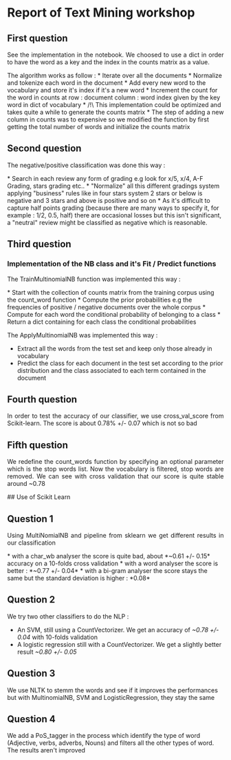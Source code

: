 # Report of Text Mining workshop

## First question
<p align="justify">
See the implementation in the notebook.
We choosed to use a dict in order to have the word as a key and the index in the counts matrix as a value.
</p>
The algorithm works as follow :
* Iterate over all the documents
* Normalize and tokenize each word in the document
* Add every new word to the vocabulary and store it's index if it's a new word
* Increment the count for the word in counts at row : document column : word index given by the key word in dict of vocabulary
* /!\ This implementation could be optimized and takes quite a while to generate the counts matrix
* The step of adding a new column in counts was to expensive so we modified the function by first getting the total number of words and initialize the counts matrix


## Second question
<p align="justify">
The negative/positive classification was done this way :
</p>
* Search in each review any form of grading e.g look for x/5, x/4, A-F Grading, stars grading etc..
* "Normalize" all this different gradings system applying "business" rules like in four stars system 2 stars or below is negative and 3 stars and above is positive and so on
* As it's difficult to capture half points grading (because there are many ways to specify it, for example : 1/2, 0.5, half) there are occasional losses but this isn't significant, a "neutral" review might be classified as negative which is reasonable. 

## Third question
### Implementation of the NB class and it's Fit / Predict functions
<p align="justify">
The TrainMultinomialNB function was implemented this way : 
</p>
* Start with the collection of counts matrix from the training corpus using the count_word function
* Compute the prior probabilities e.g the frequencies of positive / negative documents over the whole corpus
* Compute for each word the conditional probability of belonging to a class
* Return a dict containing for each class the conditional probabilities

The ApplyMultinomialNB was implemented this way :
* Extract all the words from the test set and keep only those already in vocabulary
* Predict the class for each document in the test set according to the prior distribution and the class associated to each term contained in the document 

## Fourth question
<p align="justify">
In order to test the accuracy of our classifier, we use cross_val_score from Scikit-learn.
The score is about 0.78% +/- 0.07 which is not so bad
</p>

## Fifth question
<p align="justify">
We redefine the count_words function by specifying an optional parameter which is the stop words list.
Now the vocabulary is filtered, stop words are removed. We can see with cross validation that our score is quite stable around ~0.78
</p>
## Use of Scikit Learn

## Question 1
<p align="justify">
Using MultiNomialNB and pipeline from sklearn we get different results in our classification 
</p>
* with a char_wb analyser the score is quite bad, about *~0.61 +/- 0.15* accuracy on a 10-folds cross validation
* with a word analyser the score is better : *~0.77 +/- 0.04*
* with a bi-gram analyser the score stays the same but the standard deviation is higher : *0.08*

## Question 2
We try two other classifiers to do  the NLP :
* An SVM, still using a CountVectorizer. We get an accuracy of *~0.78 +/- 0.04* with 10-folds validation
* A logistic regression still with a CountVectorizer. We get a slightly better result *~0.80 +/- 0.05*

## Question 3
We use NLTK to stemm the words and see if it improves the performances but with MultinomialNB, SVM and LogisticRegression, they stay the same

## Question 4
We add a PoS_tagger in the process which identify the type of word (Adjective, verbs, adverbs, Nouns) and filters all the other types of word. The results aren't improved
